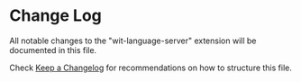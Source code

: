 # Change Log

All notable changes to the "wit-language-server" extension will be documented in this file.

Check [Keep a Changelog](http://keepachangelog.com/) for recommendations on how to structure this file.
